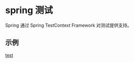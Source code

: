 # spring 测试

Spring 通过 Spring TestContext Framework 对测试提供支持。


## 示例

[ test ](../spring-config/src/main/java/com/xc/spring/config/test)